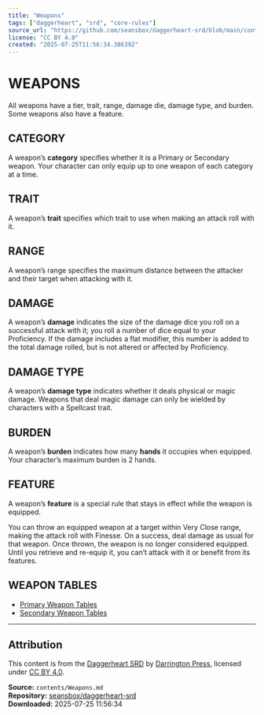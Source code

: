 ```yaml
---
title: "Weapons"
tags: ["daggerheart", "srd", "core-rules"]
source_url: "https://github.com/seansbox/daggerheart-srd/blob/main/contents/Weapons.md"
license: "CC BY 4.0"
created: "2025-07-25T11:56:34.386392"
---
```


# WEAPONS

All weapons have a tier, trait, range, damage die, damage type, and burden. Some weapons also have a feature.

## CATEGORY

A weapon’s **category** specifies whether it is a Primary or Secondary weapon. Your character can only equip up to one weapon of each category at a time.

## TRAIT

A weapon’s **trait** specifies which trait to use when making an attack roll with it.

## RANGE

A weapon’s range specifies the maximum distance between the attacker and their target when attacking with it.

## DAMAGE

A weapon’s **damage** indicates the size of the damage dice you roll on a successful attack with it; you roll a number of dice equal to your Proficiency. If the damage includes a flat modifier, this number is added to the total damage rolled, but is not altered or affected by Proficiency.

## DAMAGE TYPE

A weapon’s **damage type** indicates whether it deals physical or magic damage. Weapons that deal magic damage can only be wielded by characters with a Spellcast trait.

## BURDEN

A weapon’s **burden** indicates how many **hands** it occupies when equipped. Your character’s maximum burden is 2 hands.

## FEATURE

A weapon’s **feature** is a special rule that stays in effect while the weapon is equipped.

You can throw an equipped weapon at a target within Very Close range, making the attack roll with Finesse. On a success, deal damage as usual for that weapon. Once thrown, the weapon is no longer considered equipped. Until you retrieve and re-equip it, you can’t attack with it or benefit from its features.

## WEAPON TABLES

- [Primary Weapon Tables](../contents/Primary%20Weapon%20Tables.md)
- [Secondary Weapon Tables](../contents/Secondary%20Weapon%20Tables.md)

---

## Attribution

This content is from the [Daggerheart SRD](https://github.com/seansbox/daggerheart-srd/blob/main/contents/Weapons.md) by [Darrington Press](https://darringtonpress.com/), licensed under [CC BY 4.0](https://creativecommons.org/licenses/by/4.0/).

**Source:** `contents/Weapons.md`  
**Repository:** [seansbox/daggerheart-srd](https://github.com/seansbox/daggerheart-srd)  
**Downloaded:** 2025-07-25 11:56:34

